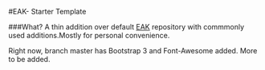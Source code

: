 #EAK- Starter Template 

###What?
A thin addition over default [EAK](https://github.com/stefanpenner/ember-app-kit) repository with commmonly used additions.Mostly for personal convenience.

Right now, branch master has Bootstrap 3 and Font-Awesome added. More to be added.
